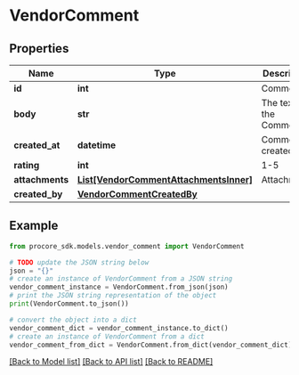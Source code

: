 # VendorComment


## Properties

Name | Type | Description | Notes
------------ | ------------- | ------------- | -------------
**id** | **int** | Comment ID | [optional] 
**body** | **str** | The text of the Comment | [optional] 
**created_at** | **datetime** | Comment created at | [optional] 
**rating** | **int** | 1-5 | [optional] 
**attachments** | [**List[VendorCommentAttachmentsInner]**](VendorCommentAttachmentsInner.md) | Attachments | [optional] 
**created_by** | [**VendorCommentCreatedBy**](VendorCommentCreatedBy.md) |  | [optional] 

## Example

```python
from procore_sdk.models.vendor_comment import VendorComment

# TODO update the JSON string below
json = "{}"
# create an instance of VendorComment from a JSON string
vendor_comment_instance = VendorComment.from_json(json)
# print the JSON string representation of the object
print(VendorComment.to_json())

# convert the object into a dict
vendor_comment_dict = vendor_comment_instance.to_dict()
# create an instance of VendorComment from a dict
vendor_comment_from_dict = VendorComment.from_dict(vendor_comment_dict)
```
[[Back to Model list]](../README.md#documentation-for-models) [[Back to API list]](../README.md#documentation-for-api-endpoints) [[Back to README]](../README.md)


